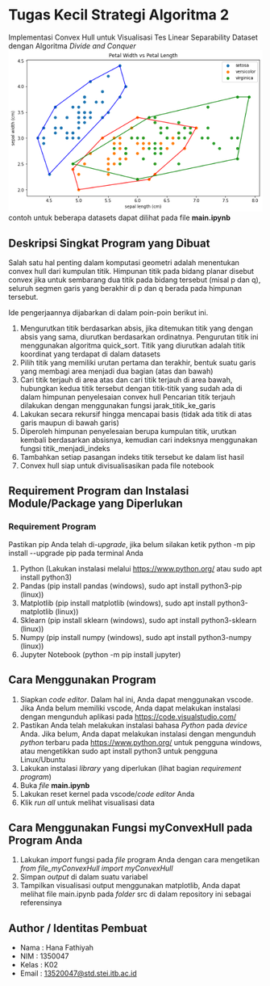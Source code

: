 # Tugas Kecil Strategi Algoritma 2
Implementasi Convex Hull untuk Visualisasi Tes Linear Separability Dataset 
dengan Algoritma  _Divide and Conquer_
![output](output.png)
contoh untuk beberapa datasets dapat dilihat pada file **main.ipynb**

## Deskripsi Singkat Program yang Dibuat
Salah satu hal penting dalam komputasi
geometri adalah menentukan convex hull dari kumpulan titik. Himpunan titik
pada bidang planar disebut convex jika untuk sembarang dua titik pada bidang
tersebut (misal p dan q), seluruh segmen garis yang berakhir di p dan q berada
pada himpunan tersebut.

Ide
pengerjaannya dijabarkan di dalam poin-poin berikut ini.
1. Mengurutkan titik berdasarkan absis, jika ditemukan titik yang dengan
absis yang sama, diurutkan berdasarkan ordinatnya.
Pengurutan titik ini menggunakan algoritma quick_sort. Titik yang
diurutkan adalah titik koordinat yang terdapat di dalam datasets
2. Pilih titik yang memiliki urutan pertama dan terakhir, bentuk suatu garis
yang membagi area menjadi dua bagian (atas dan bawah)
3. Cari titik terjauh di area atas dan cari titik terjauh di area bawah,
hubungkan kedua titik tersebut dengan titik-titik yang sudah ada di dalam
himpunan penyelesaian convex hull
Pencarian titik terjauh dilakukan dengan menggunakan fungsi
jarak_titik_ke_garis
4. Lakukan secara rekursif hingga mencapai basis (tidak ada titik di atas garis
maupun di bawah garis)
5. Diperoleh himpunan penyelesaian berupa kumpulan titik, urutkan kembali
berdasarkan absisnya, kemudian cari indeksnya menggunakan fungsi
titik_menjadi_indeks
6. Tambahkan setiap pasangan indeks titik tersebut ke dalam list hasil
7. Convex hull siap untuk divisualisasikan pada file notebook

## Requirement Program dan Instalasi Module/Package yang Diperlukan
### Requirement Program
Pastikan pip Anda telah di-_upgrade_, jika belum silakan ketik python -m pip install --upgrade pip pada terminal Anda
1. Python (Lakukan instalasi melalui https://www.python.org/ atau sudo apt install python3)
2. Pandas (pip install pandas (windows), sudo apt install python3-pip (linux))
3. Matplotlib (pip install matplotlib (windows), sudo apt install python3-matplotlib (linux))
4. Sklearn (pip install sklearn (windows), sudo apt install python3-sklearn (linux))
5. Numpy (pip install numpy (windows), sudo apt install python3-numpy (linux))
6. Jupyter Notebook (python -m pip install jupyter)


## Cara Menggunakan Program
1. Siapkan _code editor_. Dalam hal ini, Anda dapat menggunakan vscode. Jika Anda belum memiliki vscode, Anda dapat melakukan instalasi dengan mengunduh aplikasi pada https://code.visualstudio.com/
2. Pastikan Anda telah melakukan instalasi bahasa _Python_ pada _device_ Anda. Jika belum, Anda dapat melakukan instalasi dengan mengunduh _python_ terbaru pada https://www.python.org/ untuk pengguna windows, atau mengetikkan sudo apt install python3 untuk pengguna Linux/Ubuntu
3. Lakukan instalasi _library_ yang diperlukan (lihat bagian _requirement program_)
4. Buka _file_ **main.ipynb**
5. Lakukan reset kernel pada vscode/_code editor_ Anda
6. Klik _run all_ untuk melihat visualisasi data

## Cara Menggunakan Fungsi myConvexHull pada Program Anda
1. Lakukan _import_ fungsi pada _file_ program Anda dengan cara mengetikan _from file_myConvexHull import myConvexHull_
2. Simpan _output_ di dalam suatu variabel
3. Tampilkan visualisasi output menggunakan matplotlib, Anda dapat melihat file main.ipynb pada _folder_ src di dalam repository ini sebagai referensinya

## Author / Identitas Pembuat
- Nama  : Hana Fathiyah
- NIM   : 1350047
- Kelas : K02
- Email : 13520047@std.stei.itb.ac.id
